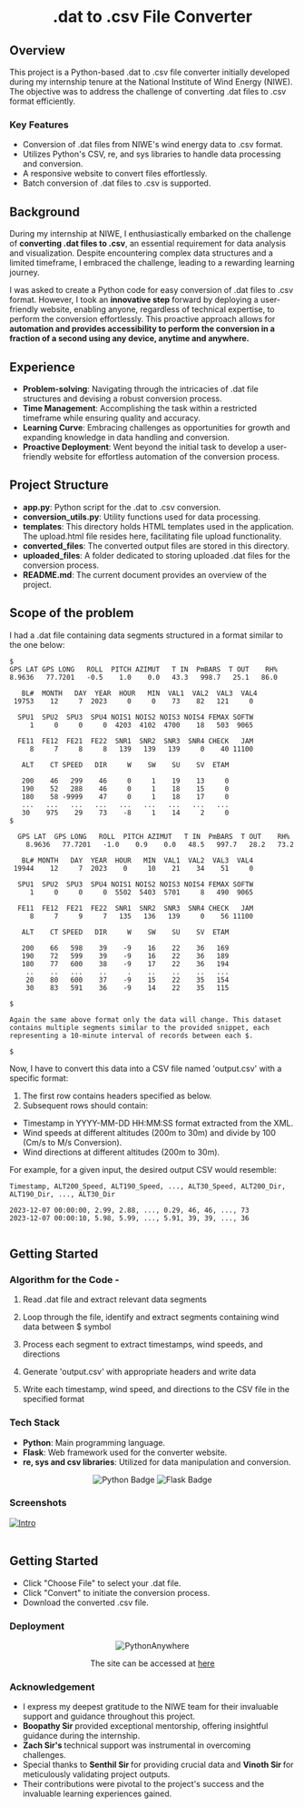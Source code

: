 <h1 align=center>.dat to .csv File Converter</h1>

## Overview

This project is a Python-based .dat to .csv file converter initially developed during my internship tenure at the National Institute of Wind Energy (NIWE). The objective was to address the challenge of converting .dat files to .csv format efficiently.

### Key Features

- Conversion of .dat files from NIWE's wind energy data to .csv format.
- Utilizes Python's CSV, re, and sys libraries to handle data processing and conversion.
- A responsive website to convert files effortlessly.
- Batch conversion of .dat files to .csv is supported.

## Background

During my internship at NIWE, I enthusiastically embarked on the challenge of **converting .dat files to .csv**, an essential requirement for data analysis and visualization. Despite encountering complex data structures and a limited timeframe, I embraced the challenge, leading to a rewarding learning journey.

I was asked to create a Python code for easy conversion of .dat files to .csv format. However, I took an **innovative step** forward by deploying a user-friendly website, enabling anyone, regardless of technical expertise, to perform the conversion effortlessly. This proactive approach allows for **automation and provides accessibility to perform the conversion in a fraction of a second using any device, anytime and anywhere.**

## Experience

- **Problem-solving**: Navigating through the intricacies of .dat file structures and devising a robust conversion process.
- **Time Management**: Accomplishing the task within a restricted timeframe while ensuring quality and accuracy.
- **Learning Curve**: Embracing challenges as opportunities for growth and expanding knowledge in data handling and conversion.
- **Proactive Deployment**: Went beyond the initial task to develop a user-friendly website for effortless automation of the conversion process.

## Project Structure

- **app.py**: Python script for the .dat to .csv conversion.
- **conversion_utils.py**: Utility functions used for data processing.
- **templates**: This directory holds HTML templates used in the application. The upload.html file resides here, facilitating file upload functionality.
- **converted_files**: The converted output files are stored in this directory.
- **uploaded_files**:  A folder dedicated to storing uploaded .dat files for the conversion process.
- **README.md**: The current document provides an overview of the project.

## Scope of the problem

I had a .dat file containing data segments structured in a format similar to the one below:

```
$
GPS LAT GPS LONG   ROLL  PITCH AZIMUT   T IN  PmBARS  T OUT    RH%
8.9636   77.7201   -0.5    1.0    0.0   43.3   998.7   25.1   86.0                    

   BL#  MONTH   DAY  YEAR  HOUR   MIN  VAL1  VAL2  VAL3  VAL4
 19753    12     7  2023     0     0    73    82   121     0

  SPU1  SPU2  SPU3  SPU4 NOIS1 NOIS2 NOIS3 NOIS4 FEMAX SOFTW
     1     0     0     0  4203  4102  4700    18   503  9065

  FE11  FE12  FE21  FE22  SNR1  SNR2  SNR3  SNR4 CHECK   JAM
     8     7     8     8   139   139   139     0    40 11100

   ALT    CT SPEED   DIR     W    SW    SU    SV  ETAM

   200    46   299    46     0     1    19    13     0
   190    52   288    46     0     1    18    15     0
   180    58 -9999    47     0     1    18    17     0
   ...   ...   ...   ...   ...   ...   ...   ...   ...
   30    975    29    73    -8     1    14     2     0 
$

  GPS LAT  GPS LONG   ROLL  PITCH AZIMUT   T IN  PmBARS  T OUT    RH%
    8.9636   77.7201   -1.0    0.9    0.0   48.5   997.7   28.2   73.2                    

   BL# MONTH   DAY  YEAR  HOUR   MIN  VAL1  VAL2  VAL3  VAL4
 19944    12     7  2023    0     10    21    34    51     0

  SPU1  SPU2  SPU3  SPU4 NOIS1 NOIS2 NOIS3 NOIS4 FEMAX SOFTW
     1     0     0     0  5502  5403  5701     8   490  9065

  FE11  FE12  FE21  FE22  SNR1  SNR2  SNR3  SNR4 CHECK   JAM
     8     7     9     7   135   136   139     0    56 11100

   ALT    CT SPEED   DIR     W    SW    SU    SV  ETAM

   200    66   598    39    -9    16    22    36   169
   190    72   599    39    -9    16    22    36   189
   180    77   600    38    -9    17    22    36   194
    ..    ..   ...    ..     .    ..    ..    ..   ...
    20    80   600    37    -9    15    22    35   154
    30    83   591    36    -9    14    22    35   115

$

Again the same above format only the data will change. This dataset contains multiple segments similar to the provided snippet, each representing a 10-minute interval of records between each $.

$
```

Now, I have to convert this data into a CSV file named 'output.csv' with a specific format:

1. The first row contains headers specified as below.
2. Subsequent rows should contain:

- Timestamp in YYYY-MM-DD HH:MM:SS format extracted from the XML.
- Wind speeds at different altitudes (200m to 30m) and divide by 100 (Cm/s to M/s Conversion).
- Wind directions at different altitudes (200m to 30m).

For example, for a given input, the desired output CSV would resemble:

```
Timestamp, ALT200_Speed, ALT190_Speed, ..., ALT30_Speed, ALT200_Dir, ALT190_Dir, ..., ALT30_Dir

2023-12-07 00:00:00, 2.99, 2.88, ..., 0.29, 46, 46, ..., 73
2023-12-07 00:00:10, 5.98, 5.99, ..., 5.91, 39, 39, ..., 36


```

## Getting Started

### Algorithm for the Code -

1. Read .dat file and extract relevant data segments

2. Loop through the file, identify and extract segments containing wind data between $ symbol

3. Process each segment to extract timestamps, wind speeds, and directions

4. Generate 'output.csv' with appropriate headers and write data

5. Write each timestamp, wind speed, and directions to the CSV file in the specified format

### Tech Stack

- **Python**: Main programming language.
- **Flask**: Web framework used for the converter website.
- **re, sys and csv libraries**: Utilized for data manipulation and conversion.

<div align="center">
    <img src="https://img.shields.io/badge/python-3670A0?style=for-the-badge&logo=python&logoColor=ffdd54" alt="Python Badge">
    <img src="https://img.shields.io/badge/flask-%23000.svg?style=for-the-badge&logo=flask&logoColor=white" alt="Flask Badge">
</div>

### Screenshots

<a href="https://postimg.cc/t7tf1DZG" target="_blank"><img src="https://i.postimg.cc/FF2QBBhz/Intro.jpg" alt="Intro"/></a><br/><br/>

## Getting Started
- Click "Choose File" to select your .dat file.
- Click "Convert" to initiate the conversion process.
- Download the converted .csv file.

### Deployment

<div align="center">
   <img src="https://img.shields.io/badge/pythonanywhere-%232F9FD7.svg?style=for-the-badge&logo=pythonanywhere&logoColor=151515" alt="PythonAnywhere">
   <p>The site can be accessed at <a href="https://saravanakumar.pythonanywhere.com">here</a></p>
</div>



### Acknowledgement

<ul>
<li>I express my deepest gratitude to the NIWE team for their invaluable support and guidance throughout this project.</li>
<li> <b>Boopathy Sir</b> provided exceptional mentorship, offering insightful guidance during the internship.</li>
<li> <b> Zach Sir's  </b>technical support was instrumental in overcoming challenges. </li>
<li>Special thanks to <b> Senthil Sir  </b> for providing crucial data and  <b>Vinoth Sir </b> for meticulously validating project outputs.</li> 
<li>Their contributions were pivotal to the project's success and the invaluable learning experiences gained.</li>
</ul>
